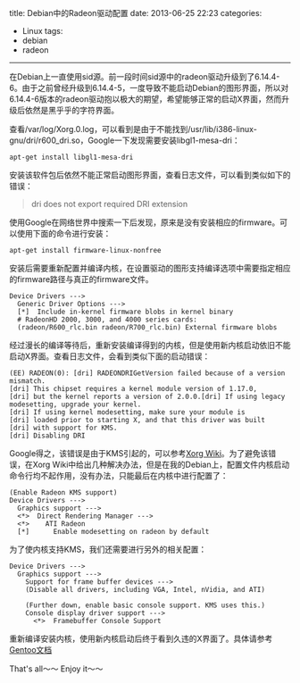 title: Debian中的Radeon驱动配置
date: 2013-06-25 22:23
categories: 
- Linux
tags: 
- debian
- radeon
---

在Debian上一直使用sid源。前一段时间sid源中的radeon驱动升级到了6.14.4-6。由于之前曾经升级到6.14.4-5，一度导致不能启动Debian的图形界面，所以对6.14.4-6版本的radeon驱动抱以极大的期望，希望能够正常的启动X界面，然而升级后依然是黑乎乎的字符界面。

查看/var/log/Xorg.0.log，可以看到是由于不能找到/usr/lib/i386-linux-gnu/dri/r600_dri.so，Google一下发现需要安装libgl1-mesa-dri：

	apt-get install libgl1-mesa-dri

安装该软件包后依然不能正常启动图形界面，查看日志文件，可以看到类似如下的错误：

>dri does not export required DRI extension

使用Google在网络世界中搜索一下后发现，原来是没有安装相应的firmware。可以使用下面的命令进行安装：

	apt-get install firmware-linux-nonfree

安装后需要重新配置并编译内核，在设置驱动的图形支持编译选项中需要指定相应的firmware路径与真正的firmware文件。

	Device Drivers --->
	  Generic Driver Options --->
	  [*]  Include in-kernel firmware blobs in kernel binary
	  # RadeonHD 2000, 3000, and 4000 series cards:
	  (radeon/R600_rlc.bin radeon/R700_rlc.bin) External firmware blobs

经过漫长的编译等待后，重新安装编译得到的内核，但是使用新内核启动依旧不能启动X界面。查看日志文件，会看到类似下面的启动错误：

	(EE) RADEON(0): [dri] RADEONDRIGetVersion failed because of a version mismatch.
	[dri] This chipset requires a kernel module version of 1.17.0,
	[dri] but the kernel reports a version of 2.0.0.[dri] If using legacy modesetting, upgrade your kernel.
	[dri] If using kernel modesetting, make sure your module is
	[dri] loaded prior to starting X, and that this driver was built
	[dri] with support for KMS.
	[dri] Disabling DRI

Google得之，该错误是由于KMS引起的，可以参考[Xorg Wiki](http://www.x.org/wiki/radeonBuildHowTo)。为了避免该错误，在Xorg Wiki中给出几种解决办法，但是在我的Debian上，配置文件内核启动命令行均不起作用，没有办法，只能最后在内核中进行配置了：

	(Enable Radeon KMS support)
	Device Drivers --->
	  Graphics support --->
	  <*>  Direct Rendering Manager --->
	  <*>    ATI Radeon
	  [*]      Enable modesetting on radeon by default

为了使内核支持KMS，我们还需要进行另外的相关配置：

	Device Drivers --->
	  Graphics support --->
	    Support for frame buffer devices --->
	    (Disable all drivers, including VGA, Intel, nVidia, and ATI)

	    (Further down, enable basic console support. KMS uses this.)
	    Console display driver support --->
	      <*>  Framebuffer Console Support

重新编译安装内核，使用新内核启动后终于看到久违的X界面了。具体请参考[Gentoo文档](http://www.gentoo.org/doc/en/xorg-config.xml)

That's all～～ Enjoy it～～
